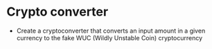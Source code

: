 # Crypto converter

- Create a cryptoconverter that converts an input amount in a given currency to the fake WUC (Wildly Unstable Coin) cryptocurrency
